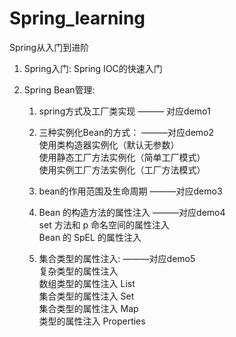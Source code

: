 # Spring_learning
Spring从入门到进阶

1. Spring入门: Spring IOC的快速入门

2. Spring Bean管理: 
   1. spring方式及工厂类实现   ——— 对应demo1  
   
   2. 三种实例化Bean的方式：  ———对应demo2  
      使用类构造器实例化（默认无参数）  
      使用静态工厂方法实例化（简单工厂模式）  
      使用实例工厂方法实例化（工厂方法模式）
   
   3. bean的作用范围及生命周期   ———对应demo3
   
   4. Bean 的构造方法的属性注入  ———对应demo4  
      set 方法和 p 命名空间的属性注入  
      Bean 的 SpEL 的属性注入
   
   5. 集合类型的属性注入:  ———对应demo5  
      复杂类型的属性注入  
      数组类型的属性注入 List  
      集合类型的属性注入 Set  
      集合类型的属性注入 Map  
      类型的属性注入  Properties  